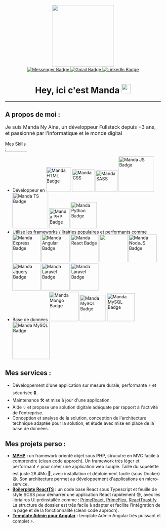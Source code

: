 <div id="badges" align="center">
    <div id="header" align="center">
        <img src="https://media.giphy.com/media/YuKbGGIYMXemhnub3q/giphy.gif"  width="200"/>
    </div>
    <a href="https://www.messenger.com/t/100007329578338">
        <img src="https://img.shields.io/badge/Messenger-00B2FF?style=for-the-badge&logo=messenger&logoColor=white" alt="Messenger Badge"/>
    </a>
    <a href="mailto:andrianaivomanda00@gmail.com">
        <img src="https://img.shields.io/badge/Gmail-D14836?style=for-the-badge&logo=gmail&logoColor=white" alt="Gmail Badge"/>
    </a>
    <a href="https://www.linkedin.com/in/manda-ny-aina-andrianaivo-009988187/">
        <img src="https://img.shields.io/badge/LinkedIn-blue?style=for-the-badge&logo=linkedin&logoColor=white" alt="LinkedIn Badge"/>
    </a>
    <h1>
        Hey, ici c'est Manda
        <img src="https://media.giphy.com/media/hvRJCLFzcasrR4ia7z/giphy.gif" width="30px"/>
    </h1>
</div>
<hr/>
<div>
    <h2>A propos de moi : </h2>
    <p style="font-size:16px">Je suis Manda Ny Aina, un développeur Fullstack depuis +3 ans, et passionné par l'informatique et le monde digital </p>
    <p style="border-bottom: 1px solid;width: 71px">Mes Skills :</p>
    <ul>
        <li>Développeur en 
            <img src="https://img.shields.io/badge/HTML5-E34F26?style=for-the-badge&logo=html5&logoColor=white" alt="Manda HTML Badge" width="80"/>
            <img src="https://img.shields.io/badge/CSS3-1572B6?style=for-the-badge&logo=css3&logoColor=white" alt="Manda CSS" width="73"/>
            <img src="https://img.shields.io/badge/Sass-CC6699?style=for-the-badge&logo=sass&logoColor=white" alt="Manda SASS" width="70"/>
            <img src="https://img.shields.io/badge/JavaScript-F7DF1E?style=for-the-badge&logo=javascript&logoColor=black" alt="Manda JS Badge" width="115"/> 
            <img src="https://img.shields.io/badge/TypeScript-007ACC?style=for-the-badge&logo=typescript&logoColor=white" alt="Manda TS Badge" width="115"/> 
            <img src="https://img.shields.io/badge/PHP-777BB4?style=for-the-badge&logo=php&logoColor=white" alt="Manda PHP Badge" width="65"/> 
            <img src="https://img.shields.io/badge/Python-14354C?style=for-the-badge&logo=python&logoColor=white" alt="Manda Python Badge" width="85"/>
        </li>
        <li>
            Utilise les frameworks / lirairies populaires et performants comme 
            <img src="https://img.shields.io/badge/Express.js-404D59?style=for-the-badge" alt="Manda Express Badge" width="90"/>
            <img src="https://img.shields.io/badge/Angular-DD0031?style=for-the-badge&logo=angular&logoColor=white" alt="Manda Angular Badge" width="90"/>
            <img src="https://img.shields.io/badge/React-20232A?style=for-the-badge&logo=react&logoColor=61DAFB" alt="Manda React Badge" width="90"/>
            <img src="https://img.shields.io/badge/Redux-593D88?style=for-the-badge&logo=redux&logoColor=white" width="90"/>
            <img src="https://img.shields.io/badge/Node.js-43853D?style=for-the-badge&logo=node.js&logoColor=white" alt="Manda NodeJS Badge" width="90"/>
            <img src="https://img.shields.io/badge/jQuery-0769AD?style=for-the-badge&logo=jquery&logoColor=white" alt="Manda Jquery Badge" width="90"/>
            <img src="https://img.shields.io/badge/Laravel-FF2D20?style=for-the-badge&logo=laravel&logoColor=white" alt="Manda Laravel Badge" width="90"/>
            <img src="https://img.shields.io/badge/Flask-000000?style=for-the-badge&logo=flask&logoColor=white" alt="Manda Laravel Badge" width="90"/>
        </li>
        <li>
            Base de données  
            <img src="https://img.shields.io/badge/MongoDB-4EA94B?style=for-the-badge&logo=mongodb&logoColor=white" alt="Manda Mongo Badge" width="95"/>
            <img src="https://img.shields.io/badge/SQLite-07405E?style=for-the-badge&logo=sqlite&logoColor=white" alt="Manda MySQL Badge" width="85"/>
            <img src="https://img.shields.io/badge/MySQL-00000F?style=for-the-badge&logo=mysql&logoColor=white" alt="Manda MySQL Badge" width="90"/>
            <img src="https://img.shields.io/badge/PostgreSQL-316192?style=for-the-badge&logo=postgresql&logoColor=white" alt="Manda MySQL Badge" width="120"/>
        </li>
    </ul>
    <h2>Mes services : </h2>
    <ul>
        <li>
            Développement d'une application sur mesure durale, performante ⚡ et sécurisée 🔒.
        </li>
        <li>
            Maintenance 🛠️ et mise à jour d'une application.
        </li>
        <li>
            Aide 💡 et propose une solution digitale adéquate par rapport à l'activité de l'entreprise.
        </li>
        <li>
            Conception et analyse de la solution, conception de l'architecture technique adaptée pour la solution, et étude avec mise en place de la base de données.
        </li>
    </ul>
    <h2>Mes projets perso : </h2>
    <ul>
        <li>
            <b><a href="https://github.com/MandaNyAina/mphp">MPHP</a> : </b> un framework orienté objet sous PHP, strucutre en MVC facile à comprendre (clean code approch). Un framework très léger et performant ⚡ pour créer une application web souple. Taille du squelette est juste 28.4Mo 🤔, avec installation et déploiement facile (sous Docker) 😄. Son architecture permet au développement d'applications en micro-service.
        </li>
        <li>
            <b><a href="https://github.com/MandaNyAina/start-react">Boilerplate ReactTS</a></b> : un code base React sous Typescript et feuille de style SCSS pour démarrer une application React rapidement 😎, avec les libriaires UI préinstallée comme : 
            <a href="https://www.primefaces.org/primereact">PrimeReact</a>, 
            <a href="https://www.primefaces.org/primeflex">PrimeFlex</a>, 
            <a href="https://www.npmjs.com/package/react-toastify">ReactToastify</a>. 
            La structure de dossier est très facile à adapter et facilite l'intégration de la page et de la fonctionnalité (clean code approch).
        </li>
        <li>
            <b><a href="https://github.com/MandaNyAina/Admin-angular-template">Template Admin pour Angular</a></b> : template Admin Angular très puissant et complet ⚡. 
        </li>
    </ul>
</div>

<!--
**MandaNyAina/MandaNyAina** is a ✨ _special_ ✨ repository because its `README.md` (this file) appears on your GitHub profile.
<div id="header" align="center">
        <img src="https://media.giphy.com/media/gcOg6zLJc0hN6YZ2i4/giphy.gif"  width="100"/>
    </div>
Here are some ideas to get you started:

- 🔭 I’m currently working on ...
- 🌱 I’m currently learning ...
- 👯 I’m looking to collaborate on ...
- 🤔 I’m looking for help with ...
- 💬 Ask me about ...
- 📫 How to reach me: ...
- 😄 Pronouns: ...
- ⚡ Fun fact: ...
-->
